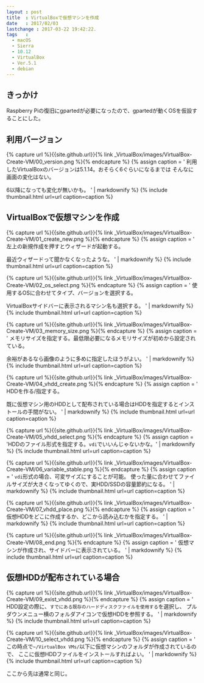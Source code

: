 ```yaml
---
layout : post
title  : VirtualBoxで仮想マシンを作成
date   : 2017/02/03
lastchange : 2017-03-22 19:42:22.
tags   :
  - macOS
  - Sierra
  - 10.12
  - VirtualBox
  - Ver.5.1
  - debian
---
```


## きっかけ

Raspberry Piの復旧にgpartedが必要になったので、gpartedが動くOSを仮設することにした。

## 利用バージョン


{% capture url %}{{site.github.url}}{% link _VirtualBox/images/VirtualBox-Create-VM/00_version.png %}{% endcapture %}
{% assign caption = '
利用したVirtualBoxのバージョンは5.1.14。おそらく6ぐらいになるまでは
そんなに画面の変化はない。

6以降になっても変化が無いかも。
' | markdownify %}
{% include thumbnail.html url=url caption=caption %}



## VirtualBoxで仮想マシンを作成

{% capture url %}{{site.github.url}}{% link _VirtualBox/images/VirtualBox-Create-VM/01_create_new.png %}{% endcapture %}
{% assign caption = '
左上の新規作成を押すとウィザードが起動する。

最近ウィザードって聞かなくなったような。
' | markdownify %}
{% include thumbnail.html url=url caption=caption %}




{% capture url %}{{site.github.url}}{% link _VirtualBox/images/VirtualBox-Create-VM/02_os_select.png %}{% endcapture %}
{% assign caption = '
使用するOSに合わせてタイプ、バージョンを選択する。

VirtualBoxサイドバーに表示されるマシン名も選択する。
' | markdownify %}
{% include thumbnail.html url=url caption=caption %}




{% capture url %}{{site.github.url}}{% link _VirtualBox/images/VirtualBox-Create-VM/03_memory_size.png %}{% endcapture %}
{% assign caption = '
メモリサイズを指定する。最低限必要になるメモリサイズが初めから設定されている。

余裕があるなら画像のように多めに指定したほうがよい。
' | markdownify %}
{% include thumbnail.html url=url caption=caption %}




{% capture url %}{{site.github.url}}{% link _VirtualBox/images/VirtualBox-Create-VM/04_vhdd_create.png %}{% endcapture %}
{% assign caption = '
HDDを作る/指定する。

既に仮想マシン用のHDDとして配布されている場合はHDDを指定するとインストールの手間がない。
' | markdownify %}
{% include thumbnail.html url=url caption=caption %}



{% capture url %}{{site.github.url}}{% link _VirtualBox/images/VirtualBox-Create-VM/05_vhdd_select.png %}{% endcapture %}
{% assign caption = 'HDDのファイル形式を指定する。`vdi`でいいんじゃないかな。' | markdownify %}
{% include thumbnail.html url=url caption=caption %}




{% capture url %}{{site.github.url}}{% link _VirtualBox/images/VirtualBox-Create-VM/06_variable_stable.png %}{% endcapture %}
{% assign caption = '
`vdi`形式の場合、可変サイズにすることが可能。
使った量に合わせてファイルサイズが大きくなってゆくので、実HDD/SSDの容量節約になる。
' | markdownify %}
{% include thumbnail.html url=url caption=caption %}




{% capture url %}{{site.github.url}}{% link _VirtualBox/images/VirtualBox-Create-VM/07_vhdd_place.png %}{% endcapture %}
{% assign caption = '
仮想HDDをどこに作成するか、どこから読み込むかを指定する。
' | markdownify %}
{% include thumbnail.html url=url caption=caption %}





{% capture url %}{{site.github.url}}{% link _VirtualBox/images/VirtualBox-Create-VM/08_end.png %}{% endcapture %}
{% assign caption = '
仮想マシンが作成され、サイドバーに表示されている。
' | markdownify %}
{% include thumbnail.html url=url caption=caption %}



## 仮想HDDが配布されている場合

{% capture url %}{{site.github.url}}{% link _VirtualBox/images/VirtualBox-Create-VM/09_exist_vhdd.png %}{% endcapture %}
{% assign caption = '
HDD設定の際に、`すでにある既存のハードディスクファイルを使用する`を選択し、
プルダウンメニュー横のフォルダアイコンで仮想HDDを参照する。
' | markdownify %}
{% include thumbnail.html url=url caption=caption %}




{% capture url %}{{site.github.url}}{% link _VirtualBox/images/VirtualBox-Create-VM/10_select_vhdd.png %}{% endcapture %}
{% assign caption = '
この時点で`~/VirtualBox VMs/`以下に仮想マシンのフォルダが作成されているので、
ここに仮想HDDファイルをインストールすればよい。
' | markdownify %}
{% include thumbnail.html url=url caption=caption %}



ここから先は通常と同じ。

